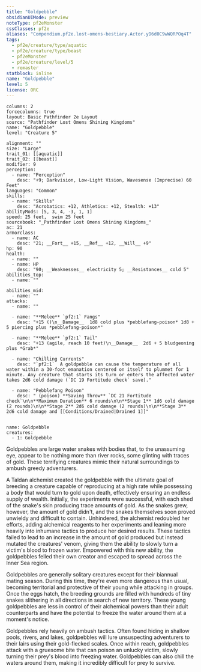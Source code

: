 ```yaml
---
title: "Goldpebble"
obsidianUIMode: preview
noteType: pf2eMonster
cssClasses: pf2e
aliases: "Compendium.pf2e.lost-omens-bestiary.Actor.yD6d0C9wWQRPOq4T" 
tags:
  - pf2e/creature/type/aquatic
  - pf2e/creature/type/beast
  - pf2eMonster
  - pf2e/creature/level/5
  - remaster
statblock: inline
name: "Goldpebble"
level: 5
license: ORC
---
```


```statblock
columns: 2
forcecolumns: true
layout: Basic Pathfinder 2e Layout
source: "Pathfinder Lost Omens Shining Kingdoms"
name: "Goldpebble"
level: "Creature 5"

alignment: ""
size: "Large"
trait_01: [[aquatic]]
trait_02: [[beast]]
modifier: 9
perception:
  - name: "Perception"
    desc: "+9; Darkvision, Low-Light Vision, Wavesense (Imprecise) 60 Feet"
languages: "Common"
skills:
  - name: "Skills"
    desc: "Acrobatics: +12, Athletics: +12, Stealth: +13"
abilityMods: [5, 3, 4, -3, 1, 1]
speed: 25 feet,  swim 25 feet
sourcebook: "_Pathfinder Lost Omens Shining Kingdoms_"
ac: 21
armorclass:
  - name: AC
    desc: "21; __Fort__ +15, __Ref__ +12, __Will__ +9"
hp: 90
health:
  - name: ""
  - name: HP
    desc: "90; __Weaknesses__ electricity 5; __Resistances__ cold 5"
abilities_top:
  - name: ""

abilities_mid:
  - name: ""
attacks:
  - name: ""

  - name: "**Melee** `pf2:1` Fangs"
    desc: "+15 ()\n__Damage__  1d8 cold plus *pebblefang-poison* 1d8 + 5 piercing plus *pebblefang-poison*"

  - name: "**Melee** `pf2:1` Tail"
    desc: "+13 (agile, reach 10 feet)\n__Damage__  2d6 + 5 bludgeoning plus *Grab*"

  - name: "Chilling Currents"
    desc: "`pf2:1`  A goldpebble can cause the temperature of all water within a 30-foot emanation centered on itself to plummet for 1 minute. Any creature that starts its turn or enters the affected water takes 2d6 cold damage (`DC 19 Fortitude check` save)."

  - name: "Pebblefang Poison"
    desc: " (poison) **Saving Throw** `DC 21 Fortitude check`\n\n**Maximum Duration** 6 rounds\n\n**Stage 1** 1d6 cold damage (2 rounds)\n\n**Stage 2** 2d6 cold damage (2 rounds)\n\n**Stage 3** 2d6 cold damage and [[Conditions/Drained|Drained 1]]"
 
```

```encounter-table
name: Goldpebble
creatures:
  - 1: Goldpebble
```



Goldpebbles are large water snakes with bodies that, to the unassuming eye, appear to be nothing more than river rocks, some glinting with traces of gold. These terrifying creatures mimic their natural surroundings to ambush greedy adventurers.

A Taldan alchemist created the goldpebble with the ultimate goal of breeding a creature capable of reproducing at a high rate while possessing a body that would turn to gold upon death, effectively ensuring an endless supply of wealth. Initially, the experiments were successful, with each shed of the snake's skin producing trace amounts of gold. As the snakes grew, however, the amount of gold didn't, and the snakes themselves soon proved unwieldy and difficult to contain. Unhindered, the alchemist redoubled her efforts, adding alchemical reagents to her experiments and leaning more heavily into inhumane tactics to produce her desired results. These tactics failed to lead to an increase in the amount of gold produced but instead mutated the creatures' venom, giving them the ability to slowly turn a victim's blood to frozen water. Empowered with this new ability, the goldpebbles felled their own creator and escaped to spread across the Inner Sea region.

Goldpebbles are generally solitary creatures except for their biannual mating season. During this time, they're even more dangerous than usual, becoming territorial and protective of their young while attacking in groups. Once the eggs hatch, the breeding grounds are filled with hundreds of tiny snakes slithering in all directions in search of new territory. These young goldpebbles are less in control of their alchemical powers than their adult counterparts and have the potential to freeze the water around them at a moment's notice.

Goldpebbles rely heavily on ambush tactics. Often found hiding in shallow pools, rivers, and lakes, goldpebbles will lure unsuspecting adventurers to their lairs using their gold-flecked scales. Once within reach, goldpebbles attack with a gruesome bite that can poison an unlucky victim, slowly turning their prey's blood into freezing water. Goldpebbles can also chill the waters around them, making it incredibly difficult for prey to survive.
